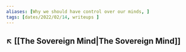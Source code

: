 ```yaml
---
aliases: [Why we should have control over our minds, ]
tags: [dates/2022/02/14, writeups ]
---
```

↖️ [[The Sovereign Mind|The Sovereign Mind]]
---
 